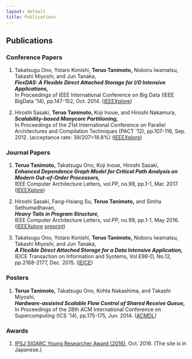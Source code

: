 ```yaml
---
layout: default
title: Publications
---
```


## Publications

### Conference Papers

1. Takatsugu Ono, Yotaro Konishi, __Teruo Tanimoto,__ Noboru Iwamatsu, Takashi Miyoshi, and Jun Tanaka,  
   ***FlexDAS: A Flexible Direct Attached Storage for I/O Intensive Applications,***  
   In Proceedings of IEEE International Conference on Big Data (IEEE BigData '14), pp.147-152, Oct. 2014. 
   ([IEEEXplore](http://ieeexplore.ieee.org/document/7004224/))
        
2. Hiroshi Sasaki, __Teruo Tanimoto,__ Koji Inoue, and Hiroshi Nakamura,  
   ***Scalability-based Manycore Partitioning,***  
   In Proceedings of the 21st International Conference on Parallel Architectures and Compilation Techniques (PACT '12), pp.107-116, Sep. 2012. (acceptance rate: 39/207=18.8%) 
   ([IEEEXplore](http://ieeexplore.ieee.org/document/7842923/))


<!--
### Workshop Papers
-->


### Journal Papers

1. __Teruo Tanimoto,__ Takatsugu Ono, Koji Inoue, Hiroshi Sasaki,  
   ***Enhanced Dependence Graph Model for Critical Path Analysis on Modern Out-of-Order Processors,***  
   IEEE Computer Architecture Letters, vol.PP, no.99, pp.1-1, Mar. 2017. 
   ([IEEEXplore](http://ieeexplore.ieee.org/document/7882625/))

2. Hiroshi Sasaki, Fang-Hsiang Su, __Teruo Tanimoto,__ and Simha Sethumadhavan,  
   ***Heavy Tails in Program Structure,***  
   IEEE Computer Architecture Letters, vol.PP, no.99, pp.1-1, May 2016. 
   ([IEEEXplore](http://ieeexplore.ieee.org/document/7480837/) 
    [preprint](https://sites.google.com/site/hrshssk/ht-cal-preprint.pdf?attredirects=0))

3. Takatsugu Ono, Yotaro Konishi, __Teruo Tanimoto,__ Noboru Iwamatsu, Takashi Miyoshi, and Jun Tanaka,  
   ***A Flexible Direct Attached Storage for a Data Intensive Application,***  
   IEICE Transaction on Information and Systems, Vol.E98-D, No.12, pp.2168-2177, Dec. 2015. 
   ([IEICE](https://search.ieice.org/bin/summary.php?id=e98-d_12_2168))


### Posters

1. __Teruo Tanimoto,__ Takatsugu Ono, Kohta Nakashima, and Takashi Miyoshi,  
   ***Hardware-assisted Scalable Flow Control of Shared Receive Queue,***  
   In Proceedings of the 28th ACM International Conference on Supercomputing (ICS '14), pp.175-175, Jun. 2014. 
   ([ACMDL](http://dl.acm.org/citation.cfm?id=2600113))

### Awards

1. [IPSJ SIGARC Young Researcher Award (2016)](https://www.ipsj.or.jp/award/arc-award1.html), Oct. 2016. (The site is in Japanese.)
